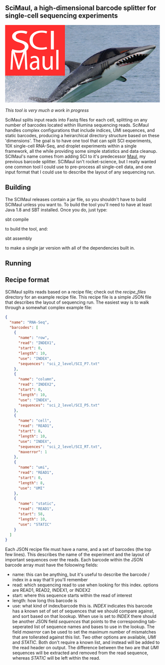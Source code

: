 ## SciMaul, a high-dimensional barcode splitter for single-cell sequencing experiments

<p align="center">
    <img src ="https://github.com/aaronmck/SciMaul/raw/master/images/sci_maul.png" />
</p>

_This tool is very much a work in progress_

SciMaul splits input reads into Fastq files for each cell, splitting on any number of barcodes located within Illumina sequencing reads. SciMaul handles complex configurations that include indices, UMI sequences, and static barcodes, producing a heirarchical directory structure based on these 'dimensions'. The goal is to have one tool that can split SCI experiments, 10X single-cell RNA-Seq, and droplet experiments within a single framework, all the while providing some simple statistics and data cleanup. SCIMaul's name comes from adding SCI to it's predecessor [Maul](https://github.com/aaronmck/Maul), my previous barcode splitter. SCIMaul isn't rocket-science, but I really wanted one common tool I could use to pre-process all single-cell data, and one input format that I could use to describe the layout of any sequencing run. 

## Building
The SCIMaul releases contain a jar file, so you shouldn't have to build SCIMaul unless you want to. To build the tool you'll need to have at least Java 1.8 and SBT installed. Once you do, just type:

sbt compile

to build the tool, and:

sbt assembly

to make a single jar version with all of the dependencies built in.

## Running

## Recipe format

SCIMaul splits reads based on a recipe file; check out the _recipe_files_ directory for an example recipe file. This recipe file is a simple JSON file that describes the layout of sequencing run.  The easiest way is to walk through a somewhat complex example file:

```json
{
  "name": "RNA-Seq",
  "barcodes": [
    {
      "name": "row",
      "read": "INDEX1",
      "start": 0,
      "length": 10,
      "use": "INDEX",
      "sequences": "sci_2_level/SCI_P7.txt"
    },
    {
      "name": "column",
      "read": "INDEX2",
      "start": 0,
      "length": 10,
      "use": "INDEX",
      "sequences": "sci_2_level/SCI_P5.txt"
    },
    {
      "name": "cell",
      "read": "READ1",
      "start": 8,
      "length": 10,
      "use": "INDEX",
      "sequences": "sci_2_level/SCI_RT.txt",
      "maxerror": 1
    },
    {
      "name": "umi",
      "read": "READ1",
      "start": 0,
      "length": 8,
      "use": "UMI"
    },
    {
      "name": "static",
      "read": "READ1",
      "start": 58,
      "length": 10,
      "use": "STATIC"
    }
  ]
}
```

Each JSON recipe file must have a name, and a set of barcodes (the top few lines). This describes the name of the experiment and the layout of important sequences over the reads. Each barcode within the JSON barcode array must have the foloowing fields:
- name: this can be anything, but it's useful to describe the barcode / index in a way that'll you'll remember
- read: which sequencing read to use when looking for this index. options are READ1, READ2, INDEX1, or INDEX2
- start: where this sequence starts within the read of interest
- length: how long this barcode is
- use: what kind of index/barcode this is. _INDEX_ indicates this barcode has a known set of set of sequences that we should compare against, and sort based on that loookup. When use is set to _INDEX_ there should be another JSON field _sequences_ that points to the corresponding tab-seperated list of sequence names and bases to use in the lookup. The field _maxerror_ can be used to set the maximum number of mismatches that are tollerated against this list. Two other options are available, _UMI_ and _STATIC_. Both don't require a known list, and instead will be added to the read header on output. The difference between the two are that _UMI_ sequences will be extracted and removed from the read sequence, whereas _STATIC_ will be left within the read.

